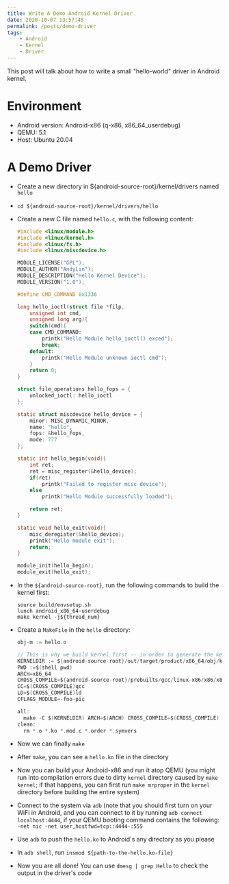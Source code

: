 ```yaml
---
title: Write A Demo Android Kernel Driver
date: 2020-10-07 13:57:45
permalink: /posts/demo-driver
tags: 
    - Android 
    - Kernel 
    - Driver
---
```


This post will talk about how to write a small "hello-world" driver in Android kernel.

# Environment

* Android version: Android-x86 (q-x86, x86_64_userdebug)
* QEMU: 5.1
* Host: Ubuntu 20.04

# A Demo Driver

* Create a new directory in ${android-source-root}/kernel/drivers named ``hello``

* ``cd ${android-source-root}/kernel/drivers/hello``

* Create a new C file named ``hello.c``, with the following content:

  ```c
  #include <linux/module.h>  
  #include <linux/kernel.h>  
  #include <linux/fs.h>  
  #include <linux/miscdevice.h>  
  
  MODULE_LICENSE("GPL");  
  MODULE_AUTHOR("AndyLin");  
  MODULE_DESCRIPTION("Hello Kernel Device");  
  MODULE_VERSION("1.0");  
  
  #define CMD_COMMAND 0x1336  
  
  long hello_ioctl(struct file *filp,
      unsigned int cmd,  
      unsigned long arg){  
      switch(cmd){  
      case CMD_COMMAND:  
          printk("Hello Module hello_ioctl() exced");  
          break;  
      default:  
          printk("Hello Module unknown ioctl cmd");  
      }  
      return 0;  
  }  
  
  struct file_operations hello_fops = {
      unlocked_ioctl: hello_ioctl  
  };  
  
  static struct miscdevice hello_device = {
      minor: MISC_DYNAMIC_MINOR,  
      name: "hello",  
      fops: &hello_fops,  
      mode: 777
  };  
  
  static int hello_begin(void){  
      int ret;  
      ret = misc_register(&hello_device);
      if(ret)  
          printk("Failed to register misc device");  
      else  
          printk("Hello Module successfully loaded");  
  
      return ret;  
  }  
  
  static void hello_exit(void){  
      misc_deregister(&hello_device);
      printk("Hello module exit"); 
      return; 
  }  
  
  module_init(hello_begin);
  module_exit(hello_exit); 
  ```

* In the ``${android-source-root}``, run the following commands to build the kernel first:

  ```shell
  source build/envsetup.sh
  lunch android_x86_64-userdebug
  make kernel -j${thread_num}
  ```

* Create a ``MakeFile`` in the ``hello`` directory:

  ```c
  obj-m := hello.o  
  
  // This is why we build kernel first -- in order to generate the kernel directory
  KERNELDIR := ${android-source-root}/out/target/product/x86_64/obj/kernel/
  PWD :=$(shell pwd)  
  ARCH=x86_64
  CROSS_COMPILE=${android-source-root}/prebuilts/gcc/linux-x86/x86/x86_64-linux-android-4.9/bin/x86_64-linux-android-  
  CC=$(CROSS_COMPILE)gcc  
  LD=$(CROSS_COMPILE)ld  
  CFLAGS_MODULE=-fno-pic  
  
  all:  
  	make -C $(KERNELDIR) ARCH=$(ARCH) CROSS_COMPILE=$(CROSS_COMPILE) M=$(PWD) modules
  clean:    
  	rm *.o *.ko *.mod.c *.order *.symvers
  ```

* Now we can finally ``make``

* After ``make``, you can see a ``hello.ko`` file in the directory

* Now you can build your Android-x86 and run it atop QEMU (you might run into compilation errors due to dirty ``kernel`` directory caused by ``make kernel``; if that happens, you can first run ``make mrproper`` in the ``kernel`` directory before building the entire system)

* Connect to the system via ``adb`` (note that you should first turn on your WiFi in Android, and you can connect to it by running ``adb connect localhost:4444``, if your QEMU booting command contains the following: ``-net nic -net user,hostfwd=tcp::4444-:555``

* Use ``adb`` to push the ``hello.ko`` to Android's any directory as you please

* In ``adb shell``, run ``insmod ${path-to-the-hello.ko-file}``

* Now you are all done! You can use ``dmesg | grep Hello`` to check the output in the driver's code